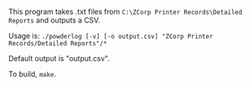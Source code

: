 This program takes .txt files from `C:\ZCorp Printer Records\Detailed Reports` and outputs a CSV.

Usage is:
`./powderlog [-v] [-o output.csv] "ZCorp Printer Records/Detailed Reports"/*`

Default output is "output.csv".

To build, `make`.
